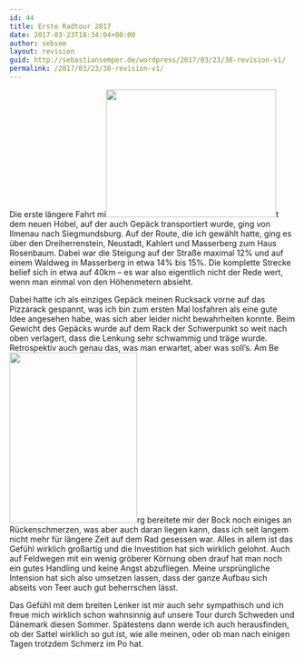 ```yaml
---
id: 44
title: Erste Radtour 2017
date: 2017-03-23T18:34:04+00:00
author: sebsem
layout: revision
guid: http://sebastiansemper.de/wordpress/2017/03/23/38-revision-v1/
permalink: /2017/03/23/38-revision-v1/
---
```

Die erste längere Fahrt mi<img class="alignleft wp-image-40 size-medium" src="http://sebastiansemper.de/wordpress/wp-content/uploads/2017/03/IMG_20170320_132258-300x225.jpg" alt="" width="300" height="225" srcset="http://sebastiansemper.de/wordpress/wp-content/uploads/2017/03/IMG_20170320_132258-300x225.jpg 300w, http://sebastiansemper.de/wordpress/wp-content/uploads/2017/03/IMG_20170320_132258-768x576.jpg 768w, http://sebastiansemper.de/wordpress/wp-content/uploads/2017/03/IMG_20170320_132258-1024x768.jpg 1024w, http://sebastiansemper.de/wordpress/wp-content/uploads/2017/03/IMG_20170320_132258-624x468.jpg 624w" sizes="(max-width: 300px) 100vw, 300px" />t dem neuen Hobel, auf der auch Gepäck transportiert wurde, ging von Ilmenau nach Siegmundsburg. Auf der Route, die ich gewählt hatte, ging es über den Dreiherrenstein, Neustadt, Kahlert und Masserberg zum Haus Rosenbaum. Dabei war die Steigung auf der Straße maximal 12% und auf einem Waldweg in Masserberg in etwa 14% bis 15%. Die komplette Strecke belief sich in etwa auf 40km – es war also eigentlich nicht der Rede wert, wenn man einmal von den Höhenmetern absieht.

Dabei hatte ich als einziges Gepäck meinen Rucksack vorne auf das Pizzarack gespannt, was ich bin zum ersten Mal losfahren als eine gute Idee angesehen habe, was sich aber leider nicht bewahrheiten konnte. Beim Gewicht des Gepäcks wurde auf dem Rack der Schwerpunkt so weit nach oben verlagert, dass die Lenkung sehr schwammig und träge wurde. Retrospektiv auch genau das, was man erwartet, aber was soll&#8217;s. Am Be<img class="wp-image-41 size-medium alignleft" src="http://sebastiansemper.de/wordpress/wp-content/uploads/2017/03/IMG_20170320_125622-e1490289589536-225x300.jpg" alt="" width="225" height="300" srcset="http://sebastiansemper.de/wordpress/wp-content/uploads/2017/03/IMG_20170320_125622-e1490289589536-225x300.jpg 225w, http://sebastiansemper.de/wordpress/wp-content/uploads/2017/03/IMG_20170320_125622-e1490289589536-768x1024.jpg 768w, http://sebastiansemper.de/wordpress/wp-content/uploads/2017/03/IMG_20170320_125622-e1490289589536-624x832.jpg 624w" sizes="(max-width: 225px) 100vw, 225px" />rg bereitete mir der Bock noch einiges an Rückenschmerzen, was aber auch daran liegen kann, dass ich seit langem nicht mehr für längere Zeit auf dem Rad gesessen war. Alles in allem ist das Gefühl wirklich großartig und die Investition hat sich wirklich gelohnt. Auch auf Feldwegen mit ein wenig gröberer Körnung oben drauf hat man noch ein gutes Handling und keine Angst abzufliegen. Meine ursprüngliche Intension hat sich also umsetzen lassen, dass der ganze Aufbau sich abseits von Teer auch gut beherrschen lässt.

Das Gefühl mit dem breiten Lenker ist mir auch sehr sympathisch und ich freue mich wirklich schon wahnsinnig auf unsere Tour durch Schweden und Dänemark diesen Sommer. Spätestens dann werde ich auch herausfinden, ob der Sattel wirklich so gut ist, wie alle meinen, oder ob man nach einigen Tagen trotzdem Schmerz im Po hat.